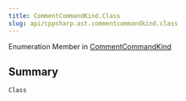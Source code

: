 ```yaml
---
title: CommentCommandKind.Class
slug: api/cppsharp.ast.commentcommandkind.class
---
```

Enumeration Member in [CommentCommandKind](/api/cppsharp/ast/commentcommandkind)

## Summary



```csharp
Class
```

